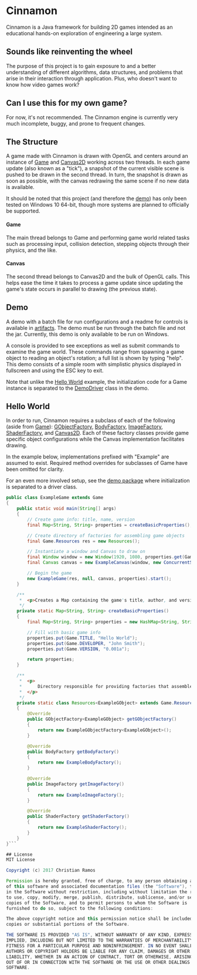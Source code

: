# Cinnamon
Cinnamon is a Java framework for building 2D games intended as an educational hands-on exploration of engineering a large system.

## Sounds like reinventing the wheel
The purpose of this project is to gain exposure to and a better understanding of different algorithms, data structures, and problems that arise in their interaction through application. Plus, who doesn't want to know how video games work?

## Can I use this for my own game?
For now, it's not recommended. The Cinnamon engine is currently very much incomplete, buggy, and prone to frequent changes.

## The Structure
A game made with Cinnamon is drawn with OpenGL and centers around an instance of [Game](com/cinnamon/system/Game.java) and [Canvas2D](com/cinnamon/gfx/Canvas2D.java) working across two threads. In each game update (also known as a "tick"), a snapshot of the current visible scene is pushed to be drawn in the second thread. In turn, the snapshot is drawn as soon as possible, with the canvas redrawing the same scene if no new data is available.

It should be noted that this project (and therefore the [demo](#demo)) has only been tested on Windows 10 64-bit, though more systems are planned to officially be supported.

#### Game
The main thread belongs to Game and performing game world related tasks such as processing input, collision detection, stepping objects through their physics, and the like.

#### Canvas
The second thread belongs to Canvas2D and the bulk of OpenGL calls. This helps ease the time it takes to process a game update since updating the game's state occurs in parallel to drawing (the previous state).

## Demo
A demo with a batch file for run configurations and a readme for controls is available in [artifacts](artifacts). The demo must be run through the batch file and not the jar. Currently, this demo is only available to be run on Windows.

A console is provided to see exceptions as well as submit commands to examine the game world. These commands range from spawning a game object to reading an object's rotation; a full list is shown by typing "help". This demo consists of a simple room with simplistic physics displayed in fullscreen and using the ESC key to exit.

Note that unlike the [Hello World](#hello-world) example, the initialization code for a Game instance is separated to the [DemoDriver](com/cinnamon/demo/DemoDriver.java) class in the demo.

## Hello World
In order to run, Cinnamon requires a subclass of each of the following (aside from [Game](com/cinnamon/system/Game.java)): [GObjectFactory](com/cinnamon/object/GObjectFactory.java), [BodyFactory](com/cinnamon/object/BodyFactory.java), [ImageFactory](com/cinnamon/gfx/ImageFactory.java), [ShaderFactory](com/cinnamon/gfx/ShaderFactory.java), and [Canvas2D](com/cinnamon/gfx/Canvas2D.java). Each of these factory classes provide game specific object configurations while the Canvas implementation facilitates drawing.

In the example below, implementations prefixed with "Example" are assumed to exist. Required method overrides for subclasses of Game have been omitted for clarity.

For an even more involved setup, see the [demo package](com/cinnamon/demo) where initialization is separated to a driver class.

```java
public class ExampleGame extends Game
{
    public static void main(String[] args)
    {    
        // Create game info: title, name, version
        final Map<String, String> properties = createBasicProperties();

        // Create directory of factories for assembling game objects
        final Game.Resources res = new Resources();

        // Instantiate a window and Canvas to draw on
        final Window window = new Window(1920, 1080, properties.get(Game.TITLE), false);
        final Canvas canvas = new ExampleCanvas(window, new ConcurrentSceneBuffer(), res.getShaderFactory());

        // Begin the game
        new ExampleGame(res, null, canvas, properties).start();
    }

    /**
     *  <p>Creates a Map containing the game's title, author, and version.</p>
     */
    private static Map<String, String> createBasicProperties()
    {
        final Map<String, String> properties = new HashMap<String, String>();

        // Fill with basic game info
        properties.put(Game.TITLE, "Hello World");
        properties.put(Game.DEVELOPER, "John Smith");
        properties.put(Game.VERSION, "0.001a");

        return properties;
    }

    /**
     *  <p>
     *      Directory responsible for providing factories that assemble game objects.
     *  </p>
     */
    private static class Resources<ExampleGObject> extends Game.Resources
    {
        @Override
        public GObjectFactory<ExampleGObject> getGObjectFactory()
        {
            return new ExampleGObjectFactory<ExampleGObject>();
        }

        @Override
        public BodyFactory getBodyFactory()
        {
            return new ExampleBodyFactory();
        }

        @Override
        public ImageFactory getImageFactory()
        {
            return new ExampleImageFactory();
        }

        @Override
        public ShaderFactory getShaderFactory()
        {
            return new ExampleShaderFactory();
        }
    }
}```

## License
MIT License

Copyright (c) 2017 Christian Ramos

Permission is hereby granted, free of charge, to any person obtaining a copy
of this software and associated documentation files (the "Software"), to deal
in the Software without restriction, including without limitation the rights
to use, copy, modify, merge, publish, distribute, sublicense, and/or sell
copies of the Software, and to permit persons to whom the Software is
furnished to do so, subject to the following conditions:

The above copyright notice and this permission notice shall be included in all
copies or substantial portions of the Software.

THE SOFTWARE IS PROVIDED "AS IS", WITHOUT WARRANTY OF ANY KIND, EXPRESS OR
IMPLIED, INCLUDING BUT NOT LIMITED TO THE WARRANTIES OF MERCHANTABILITY,
FITNESS FOR A PARTICULAR PURPOSE AND NONINFRINGEMENT. IN NO EVENT SHALL THE
AUTHORS OR COPYRIGHT HOLDERS BE LIABLE FOR ANY CLAIM, DAMAGES OR OTHER
LIABILITY, WHETHER IN AN ACTION OF CONTRACT, TORT OR OTHERWISE, ARISING FROM,
OUT OF OR IN CONNECTION WITH THE SOFTWARE OR THE USE OR OTHER DEALINGS IN THE
SOFTWARE.
